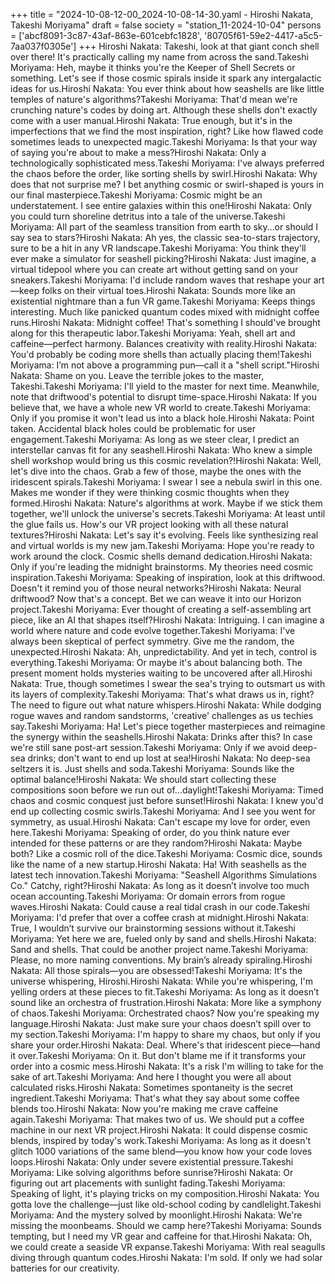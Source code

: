+++
title = "2024-10-08-12-00_2024-10-08-14-30.yaml - Hiroshi Nakata, Takeshi Moriyama"
draft = false
society = "station_11-2024-10-04"
persons = ['abcf8091-3c87-43af-863e-601cebfc1828', '80705f61-59e2-4417-a5c5-7aa037f0305e']
+++
Hiroshi Nakata: Takeshi, look at that giant conch shell over there! It's practically calling my name from across the sand.Takeshi Moriyama: Heh, maybe it thinks you're the Keeper of Shell Secrets or something. Let's see if those cosmic spirals inside it spark any intergalactic ideas for us.Hiroshi Nakata: You ever think about how seashells are like little temples of nature's algorithms?Takeshi Moriyama: That'd mean we're crunching nature's codes by doing art. Although these shells don't exactly come with a user manual.Hiroshi Nakata: True enough, but it's in the imperfections that we find the most inspiration, right? Like how flawed code sometimes leads to unexpected magic.Takeshi Moriyama: Is that your way of saying you're about to make a mess?Hiroshi Nakata: Only a technologically sophisticated mess.Takeshi Moriyama: I've always preferred the chaos before the order, like sorting shells by swirl.Hiroshi Nakata: Why does that not surprise me? I bet anything cosmic or swirl-shaped is yours in our final masterpiece.Takeshi Moriyama: Cosmic might be an understatement. I see entire galaxies within this one!Hiroshi Nakata: Only you could turn shoreline detritus into a tale of the universe.Takeshi Moriyama: All part of the seamless transition from earth to sky…or should I say sea to stars?Hiroshi Nakata: Ah yes, the classic sea-to-stars trajectory, sure to be a hit in any VR landscape.Takeshi Moriyama: You think they'll ever make a simulator for seashell picking?Hiroshi Nakata: Just imagine, a virtual tidepool where you can create art without getting sand on your sneakers.Takeshi Moriyama: I'd include random waves that reshape your art—keep folks on their virtual toes.Hiroshi Nakata: Sounds more like an existential nightmare than a fun VR game.Takeshi Moriyama: Keeps things interesting. Much like panicked quantum codes mixed with midnight coffee runs.Hiroshi Nakata: Midnight coffee! That's something I should've brought along for this therapeutic labor.Takeshi Moriyama: Yeah, shell art and caffeine—perfect harmony. Balances creativity with reality.Hiroshi Nakata: You'd probably be coding more shells than actually placing them!Takeshi Moriyama: I’m not above a programming pun—call it a "shell script."Hiroshi Nakata: Shame on you. Leave the terrible jokes to the master, Takeshi.Takeshi Moriyama: I'll yield to the master for next time. Meanwhile, note that driftwood's potential to disrupt time-space.Hiroshi Nakata: If you believe that, we have a whole new VR world to create.Takeshi Moriyama: Only if you promise it won't lead us into a black hole.Hiroshi Nakata: Point taken. Accidental black holes could be problematic for user engagement.Takeshi Moriyama: As long as we steer clear, I predict an interstellar canvas fit for any seashell.Hiroshi Nakata: Who knew a simple shell workshop would bring us this cosmic revelation?!Hiroshi Nakata: Well, let's dive into the chaos. Grab a few of those, maybe the ones with the iridescent spirals.Takeshi Moriyama: I swear I see a nebula swirl in this one. Makes me wonder if they were thinking cosmic thoughts when they formed.Hiroshi Nakata: Nature's algorithms at work. Maybe if we stick them together, we'll unlock the universe's secrets.Takeshi Moriyama: At least until the glue fails us. How's our VR project looking with all these natural textures?Hiroshi Nakata: Let's say it's evolving. Feels like synthesizing real and virtual worlds is my new jam.Takeshi Moriyama: Hope you're ready to work around the clock. Cosmic shells demand dedication.Hiroshi Nakata: Only if you're leading the midnight brainstorms. My theories need cosmic inspiration.Takeshi Moriyama: Speaking of inspiration, look at this driftwood. Doesn't it remind you of those neural networks?Hiroshi Nakata: Neural driftwood? Now that's a concept. Bet we can weave it into our Horizon project.Takeshi Moriyama: Ever thought of creating a self-assembling art piece, like an AI that shapes itself?Hiroshi Nakata: Intriguing. I can imagine a world where nature and code evolve together.Takeshi Moriyama: I've always been skeptical of perfect symmetry. Give me the random, the unexpected.Hiroshi Nakata: Ah, unpredictability. And yet in tech, control is everything.Takeshi Moriyama: Or maybe it's about balancing both. The present moment holds mysteries waiting to be uncovered after all.Hiroshi Nakata: True, though sometimes I swear the sea's trying to outsmart us with its layers of complexity.Takeshi Moriyama: That's what draws us in, right? The need to figure out what nature whispers.Hiroshi Nakata: While dodging rogue waves and random sandstorms, 'creative' challenges as us techies say.Takeshi Moriyama: Ha! Let's piece together masterpieces and reimagine the synergy within the seashells.Hiroshi Nakata: Drinks after this? In case we're still sane post-art session.Takeshi Moriyama: Only if we avoid deep-sea drinks; don't want to end up lost at sea!Hiroshi Nakata: No deep-sea seltzers it is. Just shells and soda.Takeshi Moriyama: Sounds like the optimal balance!Hiroshi Nakata: We should start collecting these compositions soon before we run out of...daylight!Takeshi Moriyama: Timed chaos and cosmic conquest just before sunset!Hiroshi Nakata: I knew you'd end up collecting cosmic swirls.Takeshi Moriyama: And I see you went for symmetry, as usual.Hiroshi Nakata: Can't escape my love for order, even here.Takeshi Moriyama: Speaking of order, do you think nature ever intended for these patterns or are they random?Hiroshi Nakata: Maybe both? Like a cosmic roll of the dice.Takeshi Moriyama: Cosmic dice, sounds like the name of a new startup.Hiroshi Nakata: Ha! With seashells as the latest tech innovation.Takeshi Moriyama: "Seashell Algorithms Simulations Co." Catchy, right?Hiroshi Nakata: As long as it doesn’t involve too much ocean accounting.Takeshi Moriyama: Or domain errors from rogue waves.Hiroshi Nakata: Could cause a real tidal crash in our code.Takeshi Moriyama: I'd prefer that over a coffee crash at midnight.Hiroshi Nakata: True, I wouldn’t survive our brainstorming sessions without it.Takeshi Moriyama: Yet here we are, fueled only by sand and shells.Hiroshi Nakata: Sand and shells. That could be another project name.Takeshi Moriyama: Please, no more naming conventions. My brain’s already spiraling.Hiroshi Nakata: All those spirals—you are obsessed!Takeshi Moriyama: It's the universe whispering, Hiroshi.Hiroshi Nakata: While you're whispering, I'm yelling orders at these pieces to fit.Takeshi Moriyama: As long as it doesn’t sound like an orchestra of frustration.Hiroshi Nakata: More like a symphony of chaos.Takeshi Moriyama: Orchestrated chaos? Now you're speaking my language.Hiroshi Nakata: Just make sure your chaos doesn’t spill over to my section.Takeshi Moriyama: I'm happy to share my chaos, but only if you share your order.Hiroshi Nakata: Deal. Where's that iridescent piece—hand it over.Takeshi Moriyama: On it. But don't blame me if it transforms your order into a cosmic mess.Hiroshi Nakata: It's a risk I'm willing to take for the sake of art.Takeshi Moriyama: And here I thought you were all about calculated risks.Hiroshi Nakata: Sometimes spontaneity is the secret ingredient.Takeshi Moriyama: That's what they say about some coffee blends too.Hiroshi Nakata: Now you're making me crave caffeine again.Takeshi Moriyama: That makes two of us. We should put a coffee machine in our next VR project.Hiroshi Nakata: It could dispense cosmic blends, inspired by today's work.Takeshi Moriyama: As long as it doesn't glitch 1000 variations of the same blend—you know how your code loves loops.Hiroshi Nakata: Only under severe existential pressure.Takeshi Moriyama: Like solving algorithms before sunrise?Hiroshi Nakata: Or figuring out art placements with sunlight fading.Takeshi Moriyama: Speaking of light, it's playing tricks on my composition.Hiroshi Nakata: You gotta love the challenge—just like old-school coding by candlelight.Takeshi Moriyama: And the mystery solved by moonlight.Hiroshi Nakata: We're missing the moonbeams. Should we camp here?Takeshi Moriyama: Sounds tempting, but I need my VR gear and caffeine for that.Hiroshi Nakata: Oh, we could create a seaside VR expanse.Takeshi Moriyama: With real seagulls diving through quantum codes.Hiroshi Nakata: I'm sold. If only we had solar batteries for our creativity.